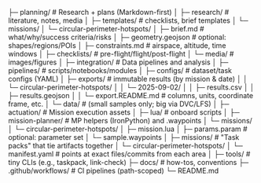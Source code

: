 ├─ planning/                      # Research + plans (Markdown-first)
│  ├─ research/                   # literature, notes, media
│  ├─ templates/                  # checklists, brief templates
│  └─ missions/
│     └─ circular-perimeter-hotspots/
│        ├─ brief.md              # what/why/success criteria/risks
│        ├─ geometry.geojson      # optional: shapes/regions/POIs
│        ├─ constraints.md        # airspace, altitude, time windows
│        ├─ checklists/           # pre-flight/flight/post-flight
│        └─ media/                # images/figures
│
├─ integration/                   # Data pipelines and analysis
│  ├─ pipelines/                  # scripts/notebooks/modules
│  ├─ configs/                    # dataset/task configs (YAML)
│  ├─ exports/                    # immutable results (by mission & date)
│  │  └─ circular-perimeter-hotspots/
│  │     └─ 2025-09-02/
│  │        ├─ results.csv
│  │        ├─ results.geojson
│  │        └─ export.README.md   # columns, units, coordinate frame, etc.
│  └─ data/                       # (small samples only; big via DVC/LFS)
│
├─ actuation/                     # Mission execution assets
│  ├─ lua/                        # onboard scripts
│  ├─ mission-planner/            # MP helpers (IronPython) and .waypoints
│  └─ missions/
│     └─ circular-perimeter-hotspots/
│        ├─ mission.lua
│        ├─ params.param          # optional: parameter set
│        └─ sample.waypoints
│
├─ missions/                      # "Task packs" that tie artifacts together
│  └─ circular-perimeter-hotspots/
│     └─ manifest.yaml            # points at exact files/commits from each area
│
├─ tools/                         # tiny CLIs (e.g., taskpack, link-check)
├─ docs/                          # how-tos, conventions
├─ .github/workflows/             # CI pipelines (path-scoped)
└─ README.md